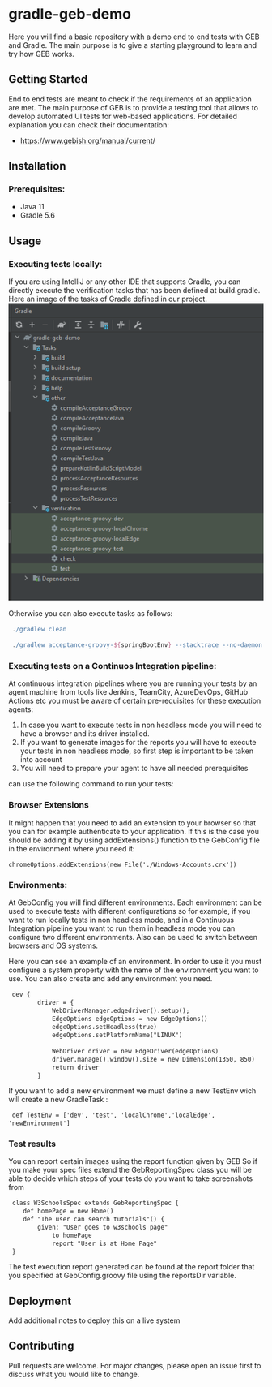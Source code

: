 # gradle-geb-demo

Here you will find a basic repository with a demo end to end tests with GEB and Gradle. The main purpose is to give a 
starting playground to learn and try how GEB works. 

## Getting Started

End to end tests are meant to check if the requirements of an application are met. 
The main purpose of GEB is to provide a testing tool that allows to develop automated UI tests for web-based
applications. For detailed explanation you can check their documentation: 
- https://www.gebish.org/manual/current/

## Installation

### Prerequisites:
- Java 11
- Gradle 5.6


## Usage
### Executing tests locally: 
If you are using IntelliJ or any other IDE that supports Gradle, you can directly execute the verification tasks that has been defined
at build.gradle.
Here an image of the tasks of Gradle defined in our project. 
![img.png](img.png)




Otherwise you can also execute tasks as follows:
```gradle execute clean task example 
 ./gradlew clean 
```
```gradle execute a verification task example. Substitute ${springBootEnv} by the environment you want to use (see Environments section)
 ./gradlew acceptance-groovy-${springBootEnv} --stacktrace --no-daemon
```

### Executing tests on a Continuos Integration pipeline: 
At continuous integration pipelines where you are running your tests by an agent machine from 
tools like Jenkins, TeamCity, AzureDevOps, GitHub Actions etc you must be aware of certain pre-requisites for these execution agents: 
1. In case you want to execute tests in non headless mode you will need to have a browser and its driver installed.
2. If you want to generate images for the reports you will have to execute your tests in non headless mode, so first step is important to be 
taken into account
3. You will need to prepare your agent to have all needed prerequisites 

can use the following command to run your tests: 
### Browser Extensions

It might happen that you need to add an extension to your browser so that 
you can for example authenticate to your application. If this is the case 
you should be adding it by using addExtensions() function to the GebConfig file in the environment 
where you need it:
``` Add extension to Chrome. In this case assuming that Windows-Accounts extension is needed and is found at resources folder
chromeOptions.addExtensions(new File('./Windows-Accounts.crx'))
```
### Environments: 

At GebConfig you will find different environments. Each environment can be used to execute tests with different configurations
so for example, if you want to run locally tests in non headless mode, and in a Continuous Integration pipeline you want to run them in 
headless mode you can configure two different environments. Also can be used to switch between browsers and OS systems. 

Here you can see an example of an environment. In order to use it you must configure a system property with the name of the environment you want to use.
You can also create and add any environment you need. 
```GebConfig.grrovy environment example
 dev {
        driver = {
            WebDriverManager.edgedriver().setup();
            EdgeOptions edgeOptions = new EdgeOptions()
            edgeOptions.setHeadless(true)
            edgeOptions.setPlatformName("LINUX")

            WebDriver driver = new EdgeDriver(edgeOptions)
            driver.manage().window().size = new Dimension(1350, 850)
            return driver
        }
```

If you want to add a new environment  we must define a new TestEnv wich will create a new GradleTask  : 
```GebConfig.grrovy environment example
 def TestEnv = ['dev', 'test', 'localChrome','localEdge', 'newEnvironment']
```

### Test results
You can report certain images using the report function given by GEB
So if you make your spec files extend the GebReportingSpec class you will be able 
to decide which steps of your tests do you want to take screenshots from 

```W3SchoolsSpec
 class W3SchoolsSpec extends GebReportingSpec {
    def homePage = new Home()
    def "The user can search tutorials"() {
        given: "User goes to w3schools page"
            to homePage
            report "User is at Home Page"
 }
 ```
The test execution report generated can be found at the report folder that you specified at 
GebConfig.groovy file using the reportsDir variable. 

## Deployment

Add additional notes to deploy this on a live system

## Contributing
Pull requests are welcome. For major changes, please open an issue first to discuss what you would like to change.


